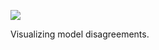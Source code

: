 ![](https://db-feed.s3.amazonaws.com/legacy/Screen_Shot_2019_06_24_at_4_51_30_PM-1561409527060.png)

Visualizing model disagreements.
